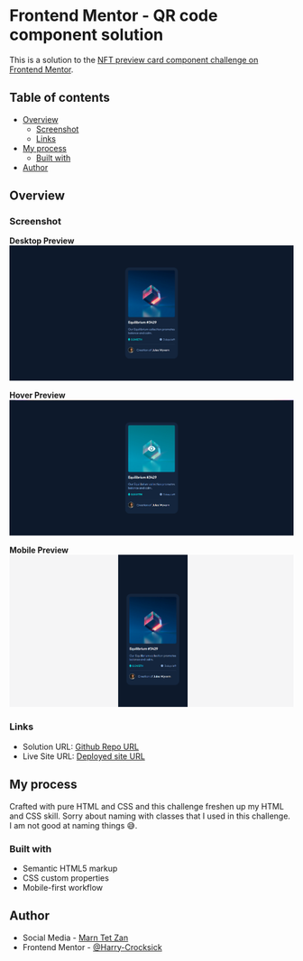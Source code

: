 
# Frontend Mentor - QR code component solution

This is a solution to the [NFT preview card component challenge on Frontend Mentor](https://www.frontendmentor.io/challenges/nft-preview-card-component-SbdUL_w0U).

## Table of contents

- [Overview](#overview)
  - [Screenshot](#screenshot)
  - [Links](#links)
- [My process](#my-process)
  - [Built with](#built-with)
- [Author](#author)

## Overview

### Screenshot
**Desktop Preview**
![NFT Desktop Preview](./assets/nft-desktop.png)

**Hover Preview**
![NFT Hover Preview](./assets/nft-hover.png)

**Mobile Preview**
![NFT Mobile Preview](./assets/nft-mobile.png)

### Links

- Solution URL: [Github Repo URL](https://github.com/Harry-Crocksick/nft-preview-card)
- Live Site URL: [Deployed site URL](https://marn-nft-preview-card.netlify.app/)

## My process
Crafted with pure HTML and CSS and this challenge freshen up my HTML and CSS skill.
Sorry about naming with classes that I used in this challenge.
I am not good at naming things 😅.

### Built with

- Semantic HTML5 markup
- CSS custom properties
- Mobile-first workflow

## Author

- Social Media - [Marn Tet Zan](https://www.facebook.com/james.christian.3914207)
- Frontend Mentor - [@Harry-Crocksick](https://www.frontendmentor.io/profile/Harry-Crocksick)


